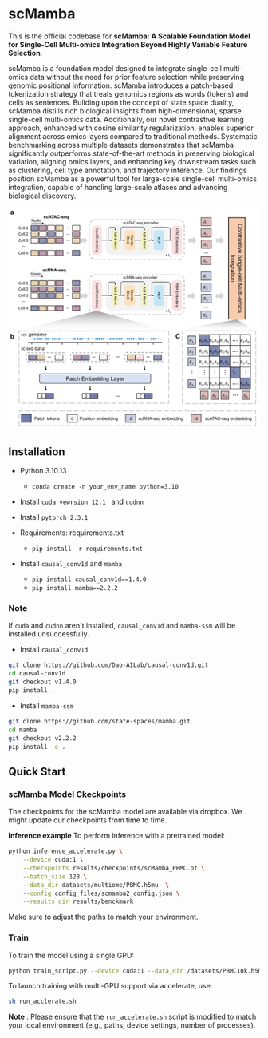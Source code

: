 # scMamba

This is the official codebase for **scMamba: A Scalable Foundation Model for Single-Cell Multi-omics Integration Beyond Highly Variable Feature Selection**.

scMamba is a foundation model designed to integrate single-cell multi-omics data without the need for prior feature selection while preserving genomic positional information. scMamba introduces a patch-based tokenization strategy that treats genomics regions as words (tokens) and cells as sentences. Building upon the concept of state space duality, scMamba distills rich biological insights from high-dimensional, sparse single-cell multi-omics data. Additionally, our novel contrastive learning approach, enhanced with cosine similarity regularization, enables superior alignment across omics layers compared to traditional methods. Systematic benchmarking across multiple datasets demonstrates that scMamba significantly outperforms state-of-the-art methods in preserving biological variation, aligning omics layers, and enhancing key downstream tasks such as clustering, cell type annotation, and trajectory inference. Our findings position scMamba as a powerful tool for large-scale single-cell multi-omics integration, capable of handling large-scale atlases and advancing biological discovery.

![scMamba](images/scMamba.png)

## Installation

- Python 3.10.13

  - `conda create -n your_env_name python=3.10`
- Install ``cuda vewrsion 12.1 `` and ``cudnn``
- Install ``pytorch 2.3.1``
- Requirements: requirements.txt

  - `pip install -r requirements.txt`
- Install ``causal_conv1d`` and ``mamba``

  - `pip install causal_conv1d==1.4.0`
  - `pip install mamba==2.2.2`

### Note

If ``cuda`` and ``cudnn`` aren't installed, ``causal_conv1d`` and ``mamba-ssm`` will be installed unsuccessfully.

- Install ``causal_conv1d``

```bash
git clone https://github.com/Dao-AILab/causal-conv1d.git
cd causal-conv1d
git checkout v1.4.0
pip install .

```

- Install ``mamba-ssm``

```bash
git clone https://github.com/state-spaces/mamba.git
cd mamba
git checkout v2.2.2
pip install -e .
```

## Quick Start

### scMamba Model Ckeckpoints

The checkpoints for the scMamba model are available via dropbox. We might update our checkpoints from time to time.

**Inference example**
To perform inference with a pretrained model:

```bash
python inference_accelerate.py \
    --device cuda:1 \
    --checkpoints results/checkpoints/scMamba_PBMC.pt \
    --batch_size 128 \
    --data_dir datasets/multiome/PBMC.h5mu  \
    --config config_files/scmamba2_config.json \
    --results_dir results/benckmark
```

Make sure to adjust the paths to match your environment.

### Train

To train the model using a single GPU:

```bash
python train_script.py --device cuda:1 --data_dir /datasets/PBMC10k.h5mu
```

To launch training with multi-GPU support via accelerate, use:

```bash
sh run_acclerate.sh
```

**Note** : Please ensure that the `run_accelerate.sh` script is modified to match your local environment (e.g., paths, device settings, number of processes).
